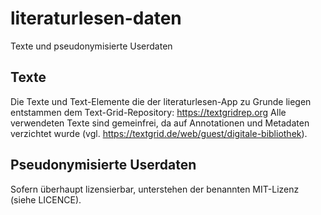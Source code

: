 # literaturlesen-daten
Texte und pseudonymisierte Userdaten
## Texte
Die Texte und Text-Elemente die der literaturlesen-App zu Grunde liegen entstammen dem Text-Grid-Repository: https://textgridrep.org
Alle verwendeten Texte sind gemeinfrei, da auf Annotationen und Metadaten verzichtet wurde (vgl. https://textgrid.de/web/guest/digitale-bibliothek).
## Pseudonymisierte Userdaten
Sofern überhaupt lizensierbar, unterstehen der benannten MIT-Lizenz (siehe LICENCE).
